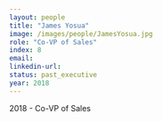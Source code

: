 ```yaml
---
layout: people
title: "James Yosua"
image: /images/people/JamesYosua.jpg
role: "Co-VP of Sales"
index: 8
email:
linkedin-url:
status: past_executive
year: 2018
---
```

2018 - Co-VP of Sales
